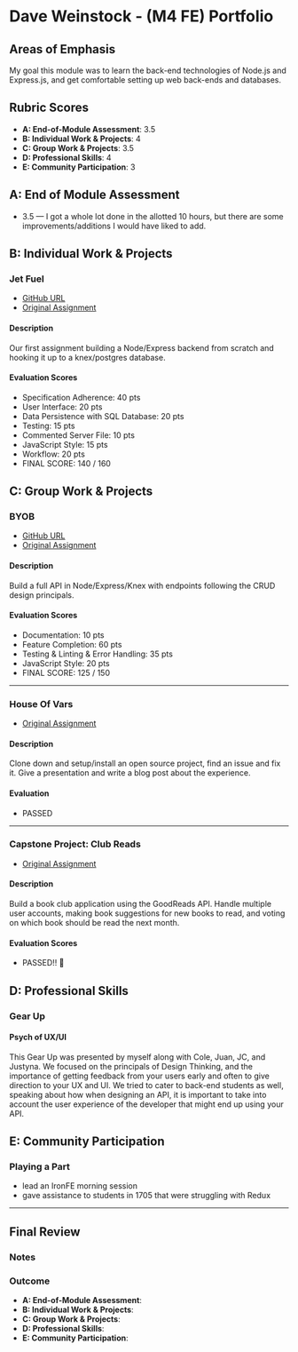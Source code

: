 # Dave Weinstock - (M4 FE) Portfolio

## Areas of Emphasis

My goal this module was to learn the back-end technologies of Node.js and Express.js, and get comfortable setting up web back-ends and databases.

## Rubric Scores

* **A: End-of-Module Assessment**: 3.5
* **B: Individual Work & Projects**: 4
* **C: Group Work & Projects**: 3.5
* **D: Professional Skills**: 4
* **E: Community Participation**: 3


## A: End of Module Assessment

- 3.5 — I got a whole lot done in the allotted 10 hours, but there are some improvements/additions I would have liked to add.


## B: Individual Work & Projects

### Jet Fuel

* [GitHub URL](https://github.com/dstock48/jet-fuel)
* [Original Assignment](http://frontend.turing.io/projects/jet-fuel.html)

#### Description
Our first assignment building a Node/Express backend from scratch and hooking it up to a knex/postgres database.

#### Evaluation Scores
- Specification Adherence: 40 pts
- User Interface: 20 pts
- Data Persistence with SQL Database: 20 pts
- Testing: 15 pts
- Commented Server File: 10 pts
- JavaScript Style: 15 pts
- Workflow: 20 pts
- FINAL SCORE: 140 / 160

## C: Group Work & Projects

### BYOB

* [GitHub URL](https://github.com/dstock48/byo-backend)
* [Original Assignment](http://frontend.turing.io/projects/build-your-own-backend.html)

#### Description
Build a full API in Node/Express/Knex with endpoints following the CRUD design principals.

#### Evaluation Scores
- Documentation: 10 pts
- Feature Completion: 60 pts
- Testing & Linting & Error Handling: 35 pts
- JavaScript Style: 20 pts
- FINAL SCORE: 125 / 150

----

### House Of Vars

* [Original Assignment](http://frontend.turing.io/projects/house-of-vars.html)

#### Description
Clone down and setup/install an open source project, find an issue and fix it. Give a presentation and write a blog post about the experience.

#### Evaluation
- PASSED

----

### Capstone Project: Club Reads

* [Original Assignment](http://frontend.turing.io/projects/capstone.html)

#### Description
Build a book club application using the GoodReads API. Handle multiple user accounts, making book suggestions for new books to read, and voting on which book should be read the next month.

#### Evaluation Scores
- PASSED!! 🎉


## D: Professional Skills

### Gear Up

#### Psych of UX/UI

This Gear Up was presented by myself along with Cole, Juan, JC, and Justyna. We focused on the principals of Design Thinking, and the importance of getting feedback from your users early and often to give direction to your UX and UI. We tried to cater to back-end students as well, speaking about how when designing an API, it is important to take into account the user experience of the developer that might end up using your API.

## E: Community Participation

### Playing a Part

- lead an IronFE morning session
- gave assistance to students in 1705 that were struggling with Redux


------------------

## Final Review

### Notes


### Outcome


* **A: End-of-Module Assessment**: 
* **B: Individual Work & Projects**: 
* **C: Group Work & Projects**: 
* **D: Professional Skills**: 
* **E: Community Participation**: 
